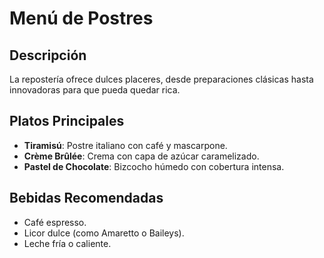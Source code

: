 # Menú de Postres

## Descripción

La repostería ofrece dulces placeres, desde preparaciones clásicas hasta innovadoras para que pueda quedar rica.

## Platos Principales

* **Tiramisú**: Postre italiano con café y mascarpone.
* **Crème Brûlée**: Crema con capa de azúcar caramelizado.
* **Pastel de Chocolate**: Bizcocho húmedo con cobertura intensa.

## Bebidas Recomendadas

* Café espresso.
* Licor dulce (como Amaretto o Baileys).
* Leche fría o caliente.
